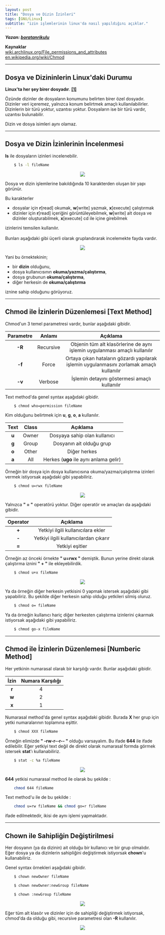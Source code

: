 ```yaml
---
layout: post
title: "Dosya ve Dizin İzinleri"
tags: [GNU/Linux]
subtitle: "izin işlemlerinin linux'da nasıl yapıldığını açıklar."
---
```


***Yazan: [boratanrikulu](https://github.com/boratanrikulu)***

**Kaynaklar**  
[wiki.archlinux.org/File_permissions_and_attributes](https://wiki.archlinux.org/index.php/File_permissions_and_attributes)  
[en.wikipedia.org/wiki/Chmod](https://en.wikipedia.org/wiki/Chmod)

---

## Dosya ve Dizininlerin Linux'daki Durumu

**Linux'ta her şey birer dosyadır**. [**[1]**](https://stackoverflow.com/a/10893965)

Özünde dizinler de dosyaların konumunu belirten birer özel dosyadır. Dizinler veri içeremez, yalnızca konum belirtmek amaçlı kullanılabilirler. Dizinlerin bir türü yoktur, uzantısı yoktur. Dosyaların ise bir türü vardır, uzantısı bulunabilir.

Dizin ve dosya isimleri aynı olamaz.

---

## Dosya ve Dizin İzinlerinin İncelenmesi

**ls** ile dosyaların izinleri incelenebilir.

```bash
	$ ls -l fileName
```

<p align="center"> 
	<img src="/img/dosya-ve-dizin-izinleri/0.png">
</p>

Dosya ve dizin işlemlerine bakıldığında 10 karakterden oluşan bir yapı görünür.

Bu karakterler  

- dosyalar için **r**[read] okumak, **w**[write] yazmak, **x**[execute] çalıştırmak  
- dizinler için **r**[read] içeriğini görüntüleyebilmek, **w**[write] alt dosya ve dizinler oluşturabilmek, **x**[execute] cd ile içine girebilmek

izinlerini temsilen kullanılır.
<br><br>
Bunları aşağıdaki gibi üçerli olarak gruplandırarak incelemekte fayda vardır.

<p align="center"> 
	<img src="/img/dosya-ve-dizin-izinleri/1.png">
</p>

Yani bu örnektekinin;  

- bir **dizin** olduğunu,
- dosya kullanıcısının **okuma/yazma/çalıştırma**,  
- dosya grubunun **okuma/çalıştırma**,  
- diğer herkesin de **okuma/çalıştırma**  

iznine sahip olduğunu görüyoruz.

---

## Chmod ile İzinlerin Düzenlemesi [Text Method]

Chmod'un 3 temel parametresi vardır, bunlar aşağıdaki gibidir.

| Parametre | Anlamı | Açıklama |
|:---------:|:--------:|:-------:|
| **-R**    | Recursive | Objenin tüm alt klasörlerine de aynı işlemin uygulanması amaçlı kullanılır |
| **-f**    | Force | Ortaya çıkan hataların gözardı yapılarak işlemin uygulanmasını zorlamak amaçlı kullanılır |
| **-v** | Verbose | İşlemin detayını göstermesi amaçlı kullanılır |

Text method'da genel syntax aşağıdaki gibidir.

```bash
	$ chmod who=permission fileName
```

Kim olduğunu belirtmek için **u**, **g**, **o**, **a** kullanılır.

| Text | Class | Açıklama |
|:----:|:-----:|:--------:|
| **u** | Owner | Dosyaya sahip olan kullanıcı |
| **g** | Group | Dosyanın ait olduğu grup |
| **o** | Other | Diğer herkes |
| **a** | All | Herkes (**ugo** ile aynı anlama gelir) |

Örneğin bir dosya için dosya kullanıcısına okuma/yazma/çalıştırma izinleri vermek istiyorsak aşağıdaki gibi yapabiliriz.

```bash
	$ chmod u=rwx fileName
```

<p align="center"> 
	<img src="/img/dosya-ve-dizin-izinleri/2.png">
</p>

Yalnızca **" = "** operatörü yoktur. Diğer operatör ve amaçları da aşağıdaki gibidir.

| Operator | Açıklama |
|:----:|:-----:|
| **+** | Yetkiyi ilgili kullanıcılara ekler |
| **-** | Yetkiyi ilgili kullanıcılardan çıkarır |
| **=** | Yetkiyi eşitler |

Örneğin az önceki örnekte **" u=rwx "** demiştik. Bunun yerine direkt olarak çalıştırma iznini **" + "** ile ekleyebilirdik.

```bash
	$ chmod u+x fileName
```

<p align="center"> 
	<img src="/img/dosya-ve-dizin-izinleri/3.png">
</p>

Ya da örneğin diğer herkesin yetkisini 0 yapmak istersek aşağıdaki gibi yapabiliriz. Bu şekilde diğer herkesin sahip olduğu yetkileri silmiş oluruz.

```bash
	$ chmod o= fileName
```

Ya da örneğin kullanıcı hariç diğer herkesten çalıştırma izinlerini çıkarmak istiyorsak aşağıdaki gibi yapabiliriz.

```bash
	$ chmod go-x fileName
```

---

## Chmod ile İzinlerin Düzenlemesi [Numberic Method]

Her yetkinin numarasal olarak bir karşılığı vardır. Bunlar aşağıdaki gibidir.

| İzin | Numara Karşılığı |
|:----:|:------:|
| **r** | 4 |
| **w** | 2 |
| **x** | 1 |

Numarasal method'da genel syntax aşağıdaki gibidir. Burada **X** her grup için yetki numaralarının toplamına eşittir.

```bash
	$ chmod XXX fileName
```

Örneğin elimizde **" -rw-r--r-- "** olduğu varsayalım. Bu ifade **644** ile ifade edilebilir. Eğer yetkiyi text değil de direkt olarak numarasal formda görmek istersek **stat**'ı kullanabiliriz.

```bash
	$ stat -c %a fileName
```

<p align="center"> 
	<img src="/img/dosya-ve-dizin-izinleri/4.png">
</p>

**644** yetkisi numarasal method ile olarak bu şekilde :

```bash
	chmod 644 fileName
```

Text method'u ile de bu şekilde :

```bash
	chmod u=rw fileName && chmod go=r fileName
```

ifade edilmektedir, ikisi de aynı işlemi yapmaktadır.

---

## Chown ile Sahipliğin Değiştirilmesi

Her dosyanın (ya da dizinin) ait olduğu bir kullanıcı ve bir grup olmalıdır. Eğer dosya ya da dizinlerin sahipliğini değiştirmek istiyorsak **chown**'u kullanabiliriz.

Genel syntax örnekleri aşağıdaki gibidir.
```bash
	$ chown newOwner fileName
```
```bash
	$ chown newOwner:newGroup fileName
```
```bash
	$ chown :newGroup fileName
```

<p align="center"> 
	<img src="/img/dosya-ve-dizin-izinleri/5.png">
</p>

Eğer tüm alt klasör ve dizinler için de sahipliği değiştirmek istiyorsak, chmod'da da olduğu gibi, recursive parametresi olan **-R** kullanılır.

<p align="center"> 
	<img src="/img/dosya-ve-dizin-izinleri/6.png">
</p>
